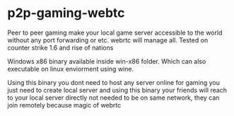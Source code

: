 # p2p-gaming-webtc
Peer to peer gaming make your local game server accessible to the world without any port forwarding or etc. webrtc will manage all. Tested on counter strike 1.6 and rise of nations

Windows x86 binary available inside win-x86 folder. Which can also executable on linux enviorment using wine.

Using this binary you dont need to host any server online for gaming you just need to create local server and using this binary your friends will reach to your local server directly not needed to be on same network, they can join remotely because magic of webrtc
